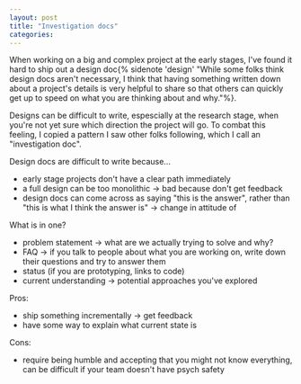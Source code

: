 ```yaml
---
layout: post
title: "Investigation docs"
categories:
---
```


When working on a big and complex project at the early stages, I've found it hard to ship out a design doc{% sidenote 'design' "While some folks think design docs aren't necessary, I think that having something written down about a project's details is very helpful to share so that others can quickly get up to speed on what you are thinking about and why."%}.

Designs can be difficult to write, espescially at the research stage, when you're not yet sure which direction the project will go. To combat this feeling, I copied a pattern I saw other folks following, which I call an "investigation doc".

Design docs are difficult to write because...

- early stage projects don't have a clear path immediately
- a full design can be too monolithic -> bad because don't get feedback
- design docs can come across as saying "this is the answer", rather than "this is what I think the answer is" -> change in attitude of

What is in one?

- problem statement -> what are we actually trying to solve and why?
- FAQ -> if you talk to people about what you are working on, write down their questions and try to answer them
- status (if you are prototyping, links to code)
- current understanding -> potential approaches you've explored

Pros:

- ship something incrementally -> get feedback
- have some way to explain what current state is

Cons:

- require being humble and accepting that you might not know everything, can be difficult if your team doesn't have psych safety

